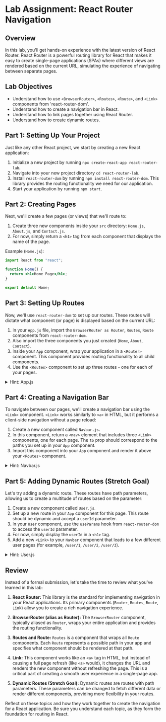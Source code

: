 # Lab Assignment: React Router Navigation

## Overview

In this lab, you'll get hands-on experience with the latest version of React Router. React Router is a powerful routing library for React that makes it easy to create single-page applications (SPAs) where different views are rendered based on the current URL, simulating the experience of navigating between separate pages.

## Lab Objectives

- Understand how to use `<BrowserRouter>`, `<Routes>`, `<Route>`, and `<Link>` components from 'react-router-dom'.
- Understand how to create a navigation bar in React.
- Understand how to link pages together using React Router.
- Understand how to create dynamic routes.

## Part 1: Setting Up Your Project

Just like any other React project, we start by creating a new React application:

1. Initialize a new project by running `npx create-react-app react-router-lab`.
2. Navigate into your new project directory `cd react-router-lab`.
3. Install `react-router-dom` by running `npm install react-router-dom`. This library provides the routing functionality we need for our application.
4. Start your application by running `npm start`.

## Part 2: Creating Pages

Next, we'll create a few pages (or views) that we'll route to:

1. Create three new components inside your `src` directory: `Home.js`, `About.js`, and `Contact.js`.
2. For now, simply return a `<h1>` tag from each component that displays the name of the page.

Example (`Home.js`):

```jsx
import React from "react";

function Home() {
  return <h1>Home Page</h1>;
}

export default Home;
```

## Part 3: Setting Up Routes

Now, we'll use `react-router-dom` to set up our routes. These routes will dictate what component (or page) is displayed based on the current URL:

1. In your `App.js` file, import the `BrowserRouter as Router`, `Routes`, `Route` components from `react-router-dom`.
2. Also import the three components you just created (`Home`, `About`, `Contact`).
3. Inside your `App` component, wrap your application in a `<Router>` component. This component provides routing functionality to all child components.
4. Use the `<Routes>` component to set up three routes - one for each of your pages.

<details>
<summary>Hint: App.js</summary>

```jsx
import React from "react";
import { BrowserRouter as Router, Routes, Route } from "react-router-dom";
import Home from "./Home";
import About from "./About";
import Contact from "./Contact";

function App() {
  return (
    <Router>
      <Routes>
        <Route path="/" element={<Home />} />
        <Route path="/about" element={<About />} />
        <Route path="/contact" element={<Contact />} />
      </Routes>
    </Router>
  );
}

export default App;
```

</details>

## Part 4: Creating a Navigation Bar

To navigate between our pages, we'll create a navigation bar using the `<Link>` component. `<Link>` works similarly to `<a>` in HTML, but it performs a client-side navigation without a page reload:

1. Create a new component called `Navbar.js`.
2. In this component, return a `<nav>` element that includes three `<Link>` components, one for each page. The `to` prop should correspond to the paths you set up in your `App` component.
3. Import this component into your `App` component and render it above your `<Routes>` component.

<details>
<summary>Hint: Navbar.js</summary>

```jsx
import React from "react";
import { Link } from "react-router-dom";

function Navbar() {
  return (
    <nav>
      <Link to="/">Home</Link>
      <Link to="/about">About</Link>
      <Link to="/contact">Contact</Link>
    </nav>
  );
}

export default Navbar;
```

</details>

## Part 5: Adding Dynamic Routes (Stretch Goal)

Let's try adding a dynamic route. These routes have path parameters, allowing us to create a multitude of routes based on the parameter:

1. Create a new component called `User.js`.
2. Set up a new route in your `App` component for this page. This route should be dynamic and accept a `userId` parameter.
3. In your `User` component, use the `useParams` hook from `react-router-dom` to access the `userId` parameter.
4. For now, simply display the `userId` in a `<h1>` tag.
5. Add a new `<Link>` to your `Navbar` component that leads to a few different user pages (for example, `/user/1`, `/user/2`, `/user/3`).

<details>
<summary>Hint: User.js</summary>

```jsx
import React from "react";
import { useParams } from "react-router-dom";

function User() {
  const { userId } = useParams();

  return <h1>User ID: {userId}</h1>;
}

export default User;
```

Then add to your `App.js`:

```jsx
<Route path="/user/:userId" element={<User />} />
```

And add to your `Navbar.js`:

```jsx
<Link to="/user/1">User 1</Link>
<Link to="/user/2">User 2</Link>
<Link to="/user/3">User 3</Link>
```

</details>

## Review

Instead of a formal submission, let's take the time to review what you've learned in this lab:

1. **React Router:** This library is the standard for implementing navigation in your React applications. Its primary components (`Router`, `Routes`, `Route`, `Link`) allow you to create a rich navigation experience.

2. **BrowserRouter (alias as Router):** The `BrowserRouter` component, typically aliased as `Router`, wraps your entire application and provides the routing functionality.

3. **Routes and Route:** `Routes` is a component that wraps all `Route` components. Each `Route` represents a possible path in your app and specifies what component should be rendered at that path.

4. **Link:** This component works like an `<a>` tag in HTML, but instead of causing a full page refresh (like `<a>` would), it changes the URL and renders the new component without refreshing the page. This is a critical part of creating a smooth user experience in a single-page app.

5. **Dynamic Routes (Stretch Goal):** Dynamic routes are routes with path parameters. These parameters can be changed to fetch different data or render different components, providing more flexibility in your routes.

Reflect on these topics and how they work together to create the navigation for a React application. Be sure you understand each topic, as they form the foundation for routing in React.

